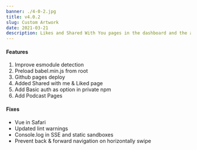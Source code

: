 ```yaml
---
banner: ./4-0-2.jpg
title: v4.0.2
slug: Custom Artwork
date: 2021-03-21
description: Likes and Shared With You pages in the dashboard and the ability to publish to GitHub Pages
---
```


#### Features

1. Improve esmodule detection 
2. Preload babel.min.js from root 
3. Github pages deploy 
4. Added Shared with me & Liked page 
5. Add Basic auth as option in private npm 
6. Add Podcast Pages 



#### Fixes
- Vue in Safari 
- Updated lint warnings 
- Console.log in SSE and static sandboxes 
- Prevent back & forward navigation on horizontally swipe 
